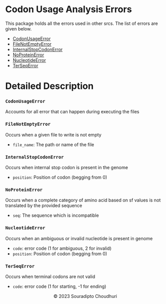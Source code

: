 # Codon Usage Analysis Errors

This package holds all the errors used in other srcs. The list of errors are given below.

- [CodonUsageError](#codonusageerror)
- [FileNotEmptyError](#filenotemptyerror)
- [InternalStopCodonError](#internalstopcodonerror)
- [NoProteinError](#noproteinerror)
- [NucleotideError](#nucleotideerror)
- [TerSeqError](#terseqerror)

# Detailed Description

### `CodonUsageError`

Accounts for all error that can happen during executing the files

### `FileNotEmptyError`

Occurs when a given file to write is not empty

- `file_name`: The path or name of the file

### `InternalStopCodonError`

Occurs when internal stop codon is present in the genome

- `position`: Position of codon (begging from 0)

### `NoProteinError`

Occurs when a complete category of amino acid based on sf values is not translated by the provided sequence

- `seq`: The sequence which is incompatible

### `NucleotideError`

Occurs when an ambiguous or invalid nucleotide is present in genome

- `code`: error code (1 for ambiguous, 2 for invalid)
- `position`: Position of codon (begging from 0)

### `TerSeqError`

Occurs when terminal codons are not valid

- `code`: error code (1 for starting, -1 for ending)

<p align="center">&copy; 2023 Souradipto Choudhuri</p>